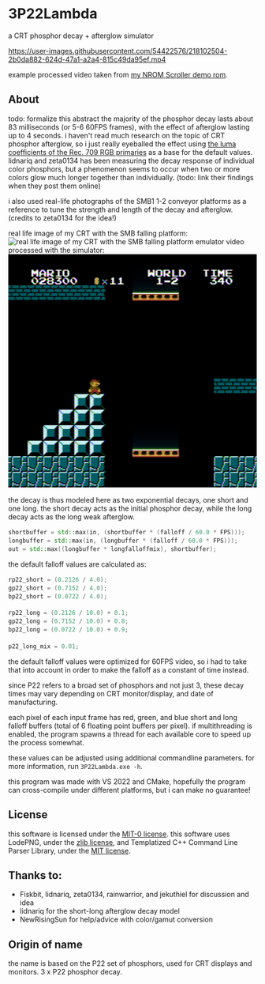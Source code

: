 # 3P22Lambda

a CRT phosphor decay + afterglow simulator

https://user-images.githubusercontent.com/54422576/218102504-2b0da882-624d-47a1-a2a4-815c49da95ef.mp4

example processed video taken from [my NROM Scroller demo rom](https://github.com/Gumball2415/nes-scribbles/tree/main/nrom-scroller).

## About

todo: formalize this abstract
the majority of the phosphor decay lasts about 83 milliseconds (or 5-6 60FPS frames), with the effect of afterglow lasting up to 4 seconds. i haven't read much research on the topic of CRT phosphor afterglow, so i just really eyeballed the effect using [the luma coefficients of the Rec. 709 RGB primaries](https://www.itu.int/dms_pubrec/itu-r/rec/bt/R-REC-BT.709-6-201506-I!!PDF-E.pdf#page=6) as a base for the default values. lidnariq and zeta0134 has been measuring the decay response of individual color phosphors, but a phenomenon seems to occur when two or more colors glow much longer together than individually. (todo: link their findings when they post them online)

i also used real-life photographs of the SMB1 1-2 conveyor platforms as a reference to tune the strength and length of the decay and afterglow. (credits to zeta0134 for the idea!)

real life image of my CRT with the SMB falling platform:
![real life image of my CRT with the SMB falling platform](docs/smb_1-2_platform.jpg)
emulator video processed with the simulator:
![emulator video processed with the simulator](docs/smbtest_0064.png)

the decay is thus modeled here as two exponential decays, one short and one long. the short decay acts as the initial phosphor decay, while the long decay acts as the long weak afterglow.

```cpp
shortbuffer = std::max(in, (shortbuffer * (falloff / 60.0 * FPS)));
longbuffer = std::max(in, (longbuffer * (falloff / 60.0 * FPS)));
out = std::max((longbuffer * longfalloffmix), shortbuffer);
```

the default falloff values are calculated as:
```cpp
rp22_short = (0.2126 / 4.0);
gp22_short = (0.7152 / 4.0);
bp22_short = (0.0722 / 4.0);

rp22_long = (0.2126 / 10.0) + 0.1;
gp22_long = (0.7152 / 10.0) + 0.8;
bp22_long = (0.0722 / 10.0) + 0.9;

p22_long_mix = 0.01;
```

the default falloff values were optimized for 60FPS video, so i had to take that into account in order to make the falloff as a constant of time instead.

since P22 refers to a broad set of phosphors and not just 3, these decay times may vary depending on CRT monitor/display, and date of manufacturing.

each pixel of each input frame has red, green, and blue short and long falloff buffers (total of 6 floating point buffers per pixel). if multithreading is enabled, the program spawns a thread for each available core to speed up the process somewhat.

these values can be adjusted using additional commandline parameters. for more information, run `3P22Lambda.exe -h`.

this program was made with VS 2022 and CMake, hopefully the program can cross-compile under different platforms, but i can make no guarantee!

## License

this software is licensed under the [MIT-0 license](https://opensource.org/licenses/MIT-0).
this software uses LodePNG, under the [zlib license](https://opensource.org/licenses/Zlib), and Templatized C++ Command Line Parser Library, under the [MIT license](https://opensource.org/licenses/MIT).

## Thanks to:
 - Fiskbit, lidnariq, zeta0134, rainwarrior, and jekuthiel for discussion and idea
 - lidnariq for the short-long afterglow decay model
 - NewRisingSun for help/advice with color/gamut conversion

## Origin of name
the name is based on the P22 set of phosphors, used for CRT displays and monitors. 3 x P22 phosphor decay.
